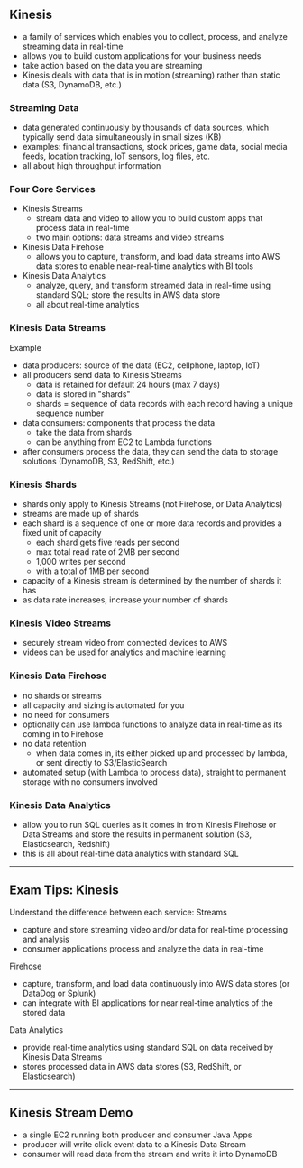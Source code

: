 ## Kinesis
- a family of services which enables you to collect, process, and analyze streaming data in real-time
- allows you to build custom applications for your business needs
- take action based on the data you are streaming
- Kinesis deals with data that is in motion (streaming) rather than static data (S3, DynamoDB, etc.)

### Streaming Data
- data generated continuously by thousands of data sources, which typically send data simultaneously in small sizes (KB)
- examples: financial transactions, stock prices, game data, social media feeds, location tracking, IoT sensors, log files, etc.
- all about high throughput information

### Four Core Services
- Kinesis Streams
  - stream data and video to allow you to build custom apps that process data in real-time
  - two main options: data streams and video streams
- Kinesis Data Firehose
  - allows you to capture, transform, and load data streams into AWS data stores to enable near-real-time analytics with BI tools 
- Kinesis Data Analytics
  - analyze, query, and transform streamed data in real-time using standard SQL; store the results in AWS data store
  - all about real-time analytics

### Kinesis Data Streams
Example
- data producers: source of the data (EC2, cellphone, laptop, IoT)
- all producers send data to Kinesis Streams
  - data is retained for default 24 hours (max 7 days)
  - data is stored in "shards"
  - shards = sequence of data records with each record having a unique sequence number
- data consumers: components that process the data
  - take the data from shards
  - can be anything from EC2 to Lambda functions
- after consumers process the data, they can send the data to storage solutions (DynamoDB, S3, RedShift, etc.)

### Kinesis Shards
- shards only apply to Kinesis Streams (not Firehose, or Data Analytics)
- streams are made up of shards
- each shard is a sequence of one or more data records and provides a fixed unit of capacity
  - each shard gets five reads per second
  - max total read rate of 2MB per second
  - 1,000 writes per second 
  - with a total of 1MB per second
- capacity of a Kinesis stream is determined by the number of shards it has
- as data rate increases, increase your number of shards

### Kinesis Video Streams 
- securely stream video from connected devices to AWS
- videos can be used for analytics and machine learning

### Kinesis Data Firehose
- no shards or streams
- all capacity and sizing is automated for you
- no need for consumers
- optionally can use lambda functions to analyze data in real-time as its coming in to Firehose
- no data retention
  - when data comes in, its either picked up and processed by lambda, or sent directly to S3/ElasticSearch
- automated setup (with Lambda to process data), straight to permanent storage with no consumers involved

### Kinesis Data Analytics
- allow you to run SQL queries as it comes in from Kinesis Firehose or Data Streams and store the results in permanent solution (S3, Elasticsearch, Redshift)
- this is all about real-time data analytics with standard SQL 

---
## Exam Tips: Kinesis
Understand the difference between each service:
Streams
- capture and store streaming video and/or data for real-time processing and analysis
- consumer applications process and analyze the data in real-time

Firehose
- capture, transform, and load data continuously into AWS data stores (or DataDog or Splunk)
- can integrate with BI applications for near real-time analytics of the stored data 

Data Analytics
- provide real-time analytics using standard SQL on data received by Kinesis Data Streams
- stores processed data in AWS data stores (S3, RedShift, or Elasticsearch)

---
## Kinesis Stream Demo
- a single EC2 running both producer and consumer Java Apps
- producer will write click event data to a Kinesis Data Stream
- consumer will read data from the stream and write it into DynamoDB

